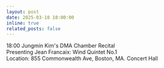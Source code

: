 ```yaml
---
layout: post
date: 2025-03-18 18:00:00
inline: true
related_posts: false
---
```


18:00 Jungmin Kim's   DMA Chamber Recital \
Presenting Jean Francaix: Wind Quintet No.1 \
Location: 855 Commonwealth Ave, Boston, MA. Concert Hall 

